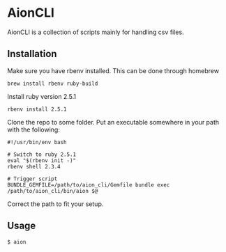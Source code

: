 # AionCLI

AionCLI is a collection of scripts mainly for handling csv files.

## Installation

Make sure you have rbenv installed.
This can be done through homebrew

    brew install rbenv ruby-build
    
Install ruby version 2.5.1

    rbenv install 2.5.1

Clone the repo to some folder.
Put an executable somewhere in your path with the following: 

    #!/usr/bin/env bash

    # Switch to ruby 2.5.1
    eval "$(rbenv init -)"
    rbenv shell 2.3.4

    # Trigger script
    BUNDLE_GEMFILE=/path/to/aion_cli/Gemfile bundle exec /path/to/aion_cli/bin/aion $@

Correct the path to fit your setup.

## Usage

    $ aion
